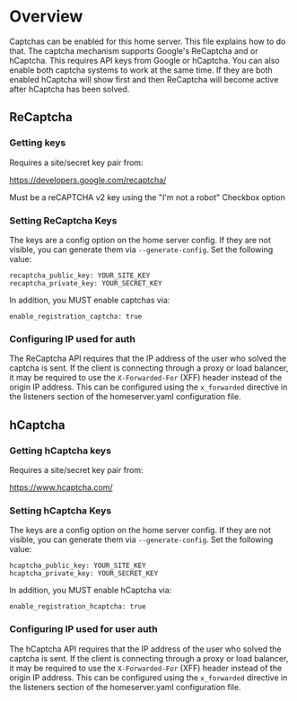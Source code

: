 # Overview

Captchas can be enabled for this home server. This file explains how to do that.
The captcha mechanism supports Google's ReCaptcha and or hCaptcha. This requires
API keys from Google or hCaptcha. You can also enable both captcha systems to work
at the same time. If they are both enabled hCaptcha will show first and then
ReCaptcha will become active after hCaptcha has been solved.

## ReCaptcha

### Getting keys

Requires a site/secret key pair from:

<https://developers.google.com/recaptcha/>

Must be a reCAPTCHA v2 key using the "I'm not a robot" Checkbox option

### Setting ReCaptcha Keys

The keys are a config option on the home server config. If they are not
visible, you can generate them via `--generate-config`. Set the following value:

    recaptcha_public_key: YOUR_SITE_KEY
    recaptcha_private_key: YOUR_SECRET_KEY

In addition, you MUST enable captchas via:

    enable_registration_captcha: true

### Configuring IP used for auth

The ReCaptcha API requires that the IP address of the user who solved the
captcha is sent. If the client is connecting through a proxy or load balancer,
it may be required to use the `X-Forwarded-For` (XFF) header instead of the origin
IP address. This can be configured using the `x_forwarded` directive in the
listeners section of the homeserver.yaml configuration file.

## hCaptcha

### Getting hCaptcha keys

Requires a site/secret key pair from:

<https://www.hcaptcha.com/>

### Setting hCaptcha Keys

The keys are a config option on the home server config. If they are not
visible, you can generate them via `--generate-config`. Set the following value:

    hcaptcha_public_key: YOUR_SITE_KEY
    hcaptcha_private_key: YOUR_SECRET_KEY

In addition, you MUST enable hCaptcha via:

    enable_registration_hcaptcha: true

### Configuring IP used for user auth

The hCaptcha API requires that the IP address of the user who solved the
captcha is sent. If the client is connecting through a proxy or load balancer,
it may be required to use the `X-Forwarded-For` (XFF) header instead of the origin
IP address. This can be configured using the `x_forwarded` directive in the
listeners section of the homeserver.yaml configuration file.
